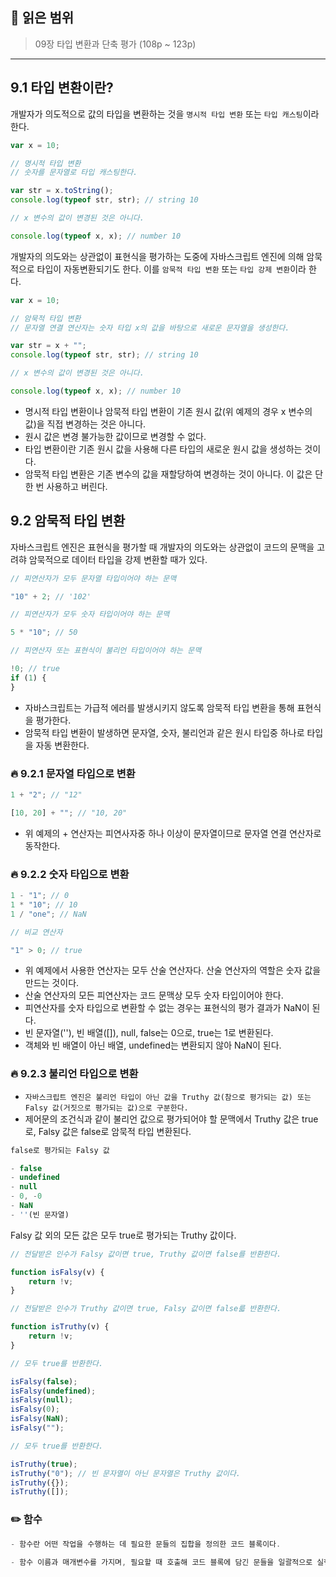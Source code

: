 ## 📔 **읽은 범위**

> 09장 타입 변환과 단축 평가 (108p ~ 123p)

---

## 9.1 타입 변환이란?

개발자가 의도적으로 값의 타입을 변환하는 것을 `명시적 타입 변환` 또는 `타입 캐스팅`이라한다.

```javascript
var x = 10;

// 명시적 타입 변환
// 숫자를 문자열로 타입 캐스팅한다.

var str = x.toString();
console.log(typeof str, str); // string 10

// x 변수의 값이 변경된 것은 아니다.

console.log(typeof x, x); // number 10
```

개발자의 의도와는 상관없이 표현식을 평가하는 도중에 자바스크립트 엔진에 의해 암묵적으로 타입이 자동변환되기도 한다. 이를 `암묵적 타입 변환` 또는 `타입 강제 변환`이라 한다.

```javascript
var x = 10;

// 암묵적 타입 변환
// 문자열 연결 연산자는 숫자 타입 x의 값을 바탕으로 새로운 문자열을 생성한다.

var str = x + "";
console.log(typeof str, str); // string 10

// x 변수의 값이 변경된 것은 아니다.

console.log(typeof x, x); // number 10
```

- 명시적 타입 변환이나 암묵적 타입 변환이 기존 원시 값(위 예제의 경우 x 변수의 값)을 직접 변경하는 것은 아니다.
- 원시 값은 변경 불가능한 값이므로 변경할 수 없다.
- 타입 변환이란 기존 원시 값을 사용해 다른 타입의 새로운 원시 값을 생성하는 것이다.
- 암묵적 타입 변환은 기존 변수의 값을 재할당하여 변경하는 것이 아니다. 이 값은 단 한 번 사용하고 버린다.

## 9.2 암묵적 타입 변환

자바스크립트 엔진은 표현식을 평가할 때 개발자의 의도와는 상관없이 코드의 문맥을 고려햐 암묵적으로 데이터 타입을 강제 변환할 때가 있다.

```javascript
// 피연산자가 모두 문자열 타입이어야 하는 문맥

"10" + 2; // '102'

// 피연산자가 모두 숫자 타입이어야 하는 문맥

5 * "10"; // 50

// 피연산자 또는 표현식이 불리언 타입이어야 하는 문맥

!0; // true
if (1) {
}
```

- 자바스크립트는 가급적 에러를 발생시키지 않도록 암묵적 타입 변환을 통해 표현식을 평가한다.
- 암묵적 타입 변환이 발생하면 문자열, 숫자, 불리언과 같은 원시 타입중 하나로 타입을 자동 변환한다.

### 🔥 9.2.1 문자열 타입으로 변환

```javascript
1 + "2"; // "12"

[10, 20] + ""; // "10, 20"
```

- 위 예제의 + 연산자는 피연사자중 하나 이상이 문자열이므로 문자열 연결 연산자로 동작한다.

### 🔥 9.2.2 숫자 타입으로 변환

```javascript
1 - "1"; // 0
1 * "10"; // 10
1 / "one"; // NaN

// 비교 연산자

"1" > 0; // true
```

- 위 예제에서 사용한 연산자는 모두 산술 연산자다. 산술 연산자의 역할은 숫자 값을 만드는 것이다.
- 산술 연산자의 모든 피연산자는 코드 문맥상 모두 숫자 타입이어야 한다.
- 피연산자를 숫자 타입으로 변환할 수 없는 경우는 표현식의 평가 결과가 NaN이 된다.
- 빈 문자열(''), 빈 배열([]), null, false는 0으로, true는 1로 변환된다.
- 객체와 빈 배열이 아닌 배열, undefined는 변환되지 않아 NaN이 된다.

### 🔥 9.2.3 불리언 타입으로 변환

- `자바스크립트 엔진은 불리언 타입이 아닌 값을 Truthy 값(참으로 평가되는 값) 또는 Falsy 값(거짓으로 평가되는 값)으로 구분한다.`
- 제어문의 조건식과 같이 불리언 값으로 평가되어야 할 문맥에서 Truthy 값은 true로, Falsy 값은 false로 암묵적 타입 변환된다.

```javascript
false로 평가되는 Falsy 값

- false
- undefined
- null
- 0, -0
- NaN
- ''(빈 문자열)
```

Falsy 값 외의 모든 값은 모두 true로 평가되는 Truthy 값이다.

```javascript
// 전달받은 인수가 Falsy 값이면 true, Truthy 값이면 false를 반환한다.

function isFalsy(v) {
	return !v;
}

// 전달받은 인수가 Truthy 값이면 true, Falsy 값이면 false륿 반환한다.

function isTruthy(v) {
	return !v;
}

// 모두 true를 반환한다.

isFalsy(false);
isFalsy(undefined);
isFalsy(null);
isFalsy(0);
isFalsy(NaN);
isFalsy("");

// 모두 true를 반환한다.

isTruthy(true);
isTruthy("0"); // 빈 문자열이 아닌 문자열은 Truthy 값이다.
isTruthy({});
isTruthy([]);
```

### ✏️ 함수

```javascript
- 함수란 어떤 작업을 수행하는 데 필요한 문들의 집합을 정의한 코드 블록이다.

- 함수 이름과 매개변수를 가지며, 필요할 때 호출해 코드 블록에 담긴 문들을 일괄적으로 실행할 수 있다.
```
